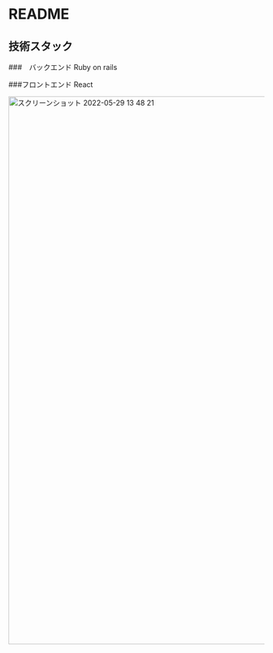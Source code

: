 # README

## 技術スタック
###　バックエンド
Ruby on rails

###フロントエンド
React

<img width="1078" alt="スクリーンショット 2022-05-29 13 48 21" src="https://user-images.githubusercontent.com/63492830/170852809-14adceac-0add-4dff-9fe1-58c8b983f9c1.png">